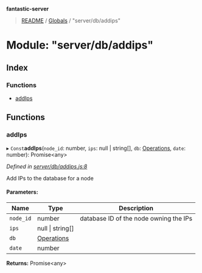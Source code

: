 **fantastic-server**

> [README](../README.md) / [Globals](../globals.md) / "server/db/addips"

# Module: "server/db/addips"

## Index

### Functions

* [addIps](_server_db_addips_.md#addips)

## Functions

### addIps

▸ `Const`**addIps**(`node_id`: number, `ips`: null \| string[], `db`: [Operations](_packages_fantastic_utils_db_types_d_.md#operations), `date`: number): Promise\<any>

*Defined in [server/db/addips.js:8](https://github.com/besimorhino/project-fantastic/blob/af5d0de/server/db/addips.js#L8)*

Add IPs to the database for a node

#### Parameters:

Name | Type | Description |
------ | ------ | ------ |
`node_id` | number | database ID of the node owning the IPs |
`ips` | null \| string[] |  |
`db` | [Operations](_packages_fantastic_utils_db_types_d_.md#operations) |  |
`date` | number |   |

**Returns:** Promise\<any>
